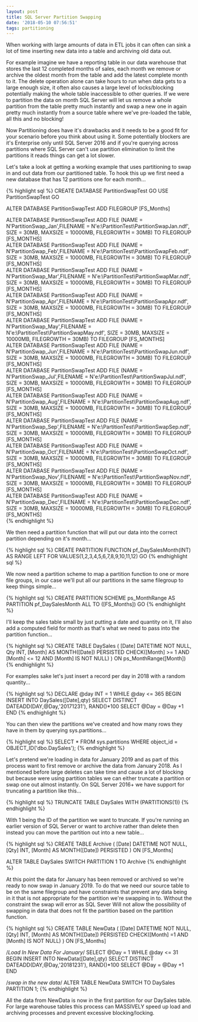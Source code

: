 ```yaml
---
layout: post
title: SQL Server Partition Swapping
date: '2018-05-10 07:56:51'
tags: partitioning
---
```

When working with large amounts of data in ETL jobs it can often can sink a lot of time inserting new data into a table and archiving old data out.

For example imagine we have a reporting table in our data warehouse that stores the last 12 completed months of sales, each month we remove or archive the oldest month from the table and add the latest complete month to it. The delete operation alone can take hours to run when data gets to a large enough size, it often also causes a large level of locks/blocking potentially making the whole table inaccessible to other queries. If we were to partition the data on month SQL Server will let us remove a whole partition from the table pretty much instantly and swap a new one in again pretty much instantly from a source table where we've pre-loaded the table, all this and no blocking!

Now Partitioning does have it's drawbacks and it needs to be a good fit for your scenario before you think about using it. Some potentially blockers are it's Enterprise only until SQL Server 2016 and if you're querying across partitions where SQL Server can't use partition elimination to limit the partitions it reads things can get a lot slower.

Let's take a look at getting a working example that uses partitioning to swap in and out data from our partitioned table. To hook this up we first need a new database that has 12 partitions one for each month...

{% highlight sql %}
CREATE DATABASE PartitionSwapTest
GO
USE PartitionSwapTest
GO

ALTER DATABASE PartitionSwapTest ADD FILEGROUP [FS_Months]

ALTER DATABASE PartitionSwapTest ADD FILE (NAME = N'PartitionSwap_Jan',FILENAME = N'e:\PartitionTest\PartitionSwapJan.ndf', SIZE = 30MB, MAXSIZE = 10000MB, FILEGROWTH = 30MB) TO FILEGROUP [FS_MONTHS]  
ALTER DATABASE PartitionSwapTest ADD FILE (NAME = N'PartitionSwap_Feb',FILENAME = N'e:\PartitionTest\PartitionSwapFeb.ndf', SIZE = 30MB, MAXSIZE = 10000MB, FILEGROWTH = 30MB) TO FILEGROUP [FS_MONTHS]  
ALTER DATABASE PartitionSwapTest ADD FILE (NAME = N'PartitionSwap_Mar',FILENAME = N'e:\PartitionTest\PartitionSwapMar.ndf', SIZE = 30MB, MAXSIZE = 10000MB, FILEGROWTH = 30MB) TO FILEGROUP [FS_MONTHS]  
ALTER DATABASE PartitionSwapTest ADD FILE (NAME = N'PartitionSwap_Apr',FILENAME = N'e:\PartitionTest\PartitionSwapApr.ndf', SIZE = 30MB, MAXSIZE = 10000MB, FILEGROWTH = 30MB) TO FILEGROUP [FS_MONTHS]  
ALTER DATABASE PartitionSwapTest ADD FILE (NAME = N'PartitionSwap_May',FILENAME = N'e:\PartitionTest\PartitionSwapMay.ndf', SIZE = 30MB, MAXSIZE = 10000MB, FILEGROWTH = 30MB) TO FILEGROUP [FS_MONTHS]  
ALTER DATABASE PartitionSwapTest ADD FILE (NAME = N'PartitionSwap_Jun',FILENAME = N'e:\PartitionTest\PartitionSwapJun.ndf', SIZE = 30MB, MAXSIZE = 10000MB, FILEGROWTH = 30MB) TO FILEGROUP [FS_MONTHS]  
ALTER DATABASE PartitionSwapTest ADD FILE (NAME = N'PartitionSwap_Jul',FILENAME = N'e:\PartitionTest\PartitionSwapJul.ndf', SIZE = 30MB, MAXSIZE = 10000MB, FILEGROWTH = 30MB) TO FILEGROUP [FS_MONTHS]  
ALTER DATABASE PartitionSwapTest ADD FILE (NAME = N'PartitionSwap_Aug',FILENAME = N'e:\PartitionTest\PartitionSwapAug.ndf', SIZE = 30MB, MAXSIZE = 10000MB, FILEGROWTH = 30MB) TO FILEGROUP [FS_MONTHS]  
ALTER DATABASE PartitionSwapTest ADD FILE (NAME = N'PartitionSwap_Sep',FILENAME = N'e:\PartitionTest\PartitionSwapSep.ndf', SIZE = 30MB, MAXSIZE = 10000MB, FILEGROWTH = 30MB) TO FILEGROUP [FS_MONTHS]  
ALTER DATABASE PartitionSwapTest ADD FILE (NAME = N'PartitionSwap_Oct',FILENAME = N'e:\PartitionTest\PartitionSwapOct.ndf', SIZE = 30MB, MAXSIZE = 10000MB, FILEGROWTH = 30MB) TO FILEGROUP [FS_MONTHS]  
ALTER DATABASE PartitionSwapTest ADD FILE (NAME = N'PartitionSwap_Nov',FILENAME = N'e:\PartitionTest\PartitionSwapNov.ndf', SIZE = 30MB, MAXSIZE = 10000MB, FILEGROWTH = 30MB) TO FILEGROUP [FS_MONTHS]  
ALTER DATABASE PartitionSwapTest ADD FILE (NAME = N'PartitionSwap_Dec',FILENAME = N'e:\PartitionTest\PartitionSwapDec.ndf', SIZE = 30MB, MAXSIZE = 10000MB, FILEGROWTH = 30MB) TO FILEGROUP [FS_MONTHS]  
{% endhighlight %}

We then need a partition function that will put our data into the correct partition depending on it's month...

{% highlight sql %}
CREATE PARTITION FUNCTION pf_DaySalesMonth(INT)
AS RANGE LEFT FOR VALUES(1,2,3,4,5,6,7,8,9,10,11,12)
GO
{% endhighlight sql %}

We now need a partition scheme to map a partition function to one or more file groups, in our case we'll put all our partitions in the same filegroup to keep things simple...

{% highlight sql %}
CREATE PARTITION SCHEME ps_MonthRange
AS
PARTITION pf_DaySalesMonth
ALL TO ([FS_Months])
GO
{% endhighlight %}

I'll keep the sales table small by just putting a date and quantity on it, I'll also add a computed field for month as that's what we need to pass into the partition function...

{% highlight sql %}
CREATE TABLE DaySales
(
   [Date] DATETIME NOT NULL,
   Qty INT,
   [Month] AS MONTH([Date]) PERSISTED  CHECK([Month] >= 1 AND [Month] <= 12 AND [Month] IS NOT NULL)
) ON ps_MonthRange([Month])
{% endhighlight %}

For examples sake let's just insert a record per day in 2018 with a random quantity...

{% highlight sql %}
DECLARE @day INT = 1
WHILE @day <= 365
   BEGIN
   INSERT INTO DaySales([Date],qty) 
   SELECT DISTINCT DATEADD(DAY,@Day,'20171231'), RAND()*100
   SELECT @Day = @Day +1
   END
{% endhighlight %}

You can then view the partitions we've created and how many rows they have in them by querying sys.partitions...

{% highlight sql %}
SELECT * FROM sys.partitions
WHERE object_id = OBJECT_ID('dbo.DaySales');
{% endhighlight %}

Let's pretend we're loading in data for January 2019 and as part of this process want to first remove or archive the data from January 2018. As I mentioned before large deletes can take time and cause a lot of blocking but because were using partition tables we can either truncate a partition or swap one out almost instantly. On SQL Server 2016+ we have support for truncating a partition like this...

{% highlight sql %}
TRUNCATE TABLE DaySales WITH (PARTITIONS(1))
{% endhighlight %}

With 1 being the ID of the partition we want to truncate. If you're running an earlier version of SQL Server or want to archive rather than delete then instead you can move the partition out into a new table...

{% highlight sql %}
CREATE TABLE Archive
(
   [Date] DATETIME NOT NULL,
   [Qty] INT,
   [Month] AS MONTH([Date]) PERSISTED
) ON [FS_Months]

ALTER TABLE DaySales SWITCH PARTITION 1 TO Archive
{% endhighlight %}

At this point the data for January has been removed or archived so we're ready to now swap in January 2019. To do that we need our source table to be on the same filegroup and have constraints that prevent any data being in it that is not appropriate for the partition we're swapping in to. Without the constraint the swap will error as SQL Sever Will not allow the possibility of swapping in data that does not fit the partition based on the partition function.

{% highlight sql %}
CREATE TABLE NewData
(
   [Date] DATETIME NOT NULL,
   [Qty] INT,
   [Month] AS MONTH([Date]) PERSISTED CHECK([Month] =1  AND [Month] IS NOT NULL)
) ON [FS_Months]

/*Load In New Data For January*/
SELECT @Day =  1
WHILE @day <= 31
   BEGIN
   INSERT INTO NewData([Date],qty)
   SELECT DISTINCT DATEADD(DAY,@Day,'20181231'), RAND()*100
   SELECT @Day = @Day +1
   END

/*swap in the new data*/
ALTER TABLE NewData SWITCH TO DaySales PARTITION 1;
{% endhighlight %}

All the data from NewData is now in the first partition for our DaySales table. For large warehouse tables this process can MASSIVELY speed up load and archiving processes and prevent excessive blocking/locking.
